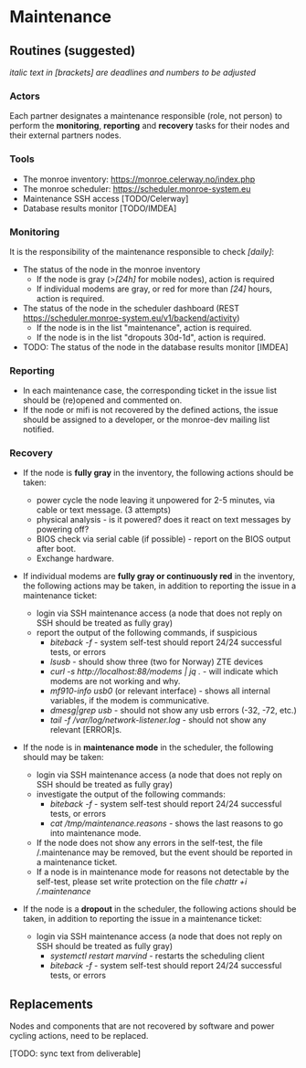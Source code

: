 # Maintenance

## Routines (suggested)
*italic text in [brackets] are deadlines and numbers to be adjusted*

### Actors

Each partner designates a maintenance responsible (role, not person) to perform the **monitoring**, **reporting** and **recovery** tasks for their nodes and their external partners nodes.

### Tools
  
  * The monroe inventory: https://monroe.celerway.no/index.php
  * The monroe scheduler: https://scheduler.monroe-system.eu
  * Maintenance SSH access [TODO/Celerway]
  * Database results monitor [TODO/IMDEA]

### Monitoring 

It is the responsibility of the maintenance responsible to check *[daily]*:

  * The status of the node in the monroe inventory 
    * If the node is gray (>*[24h]* for mobile nodes), action is required 
    * If individual modems are gray, or red for more than *[24]* hours, action is required.
  * The status of the node in the scheduler dashboard (REST https://scheduler.monroe-system.eu/v1/backend/activity)
    * If the node is in the list "maintenance", action is required.
    * If the node is in the list "dropouts 30d-1d", action is required.
  * TODO: The status of the node in the database results monitor [IMDEA]
  
### Reporting

  * In each maintenance case, the corresponding ticket in the issue list should be (re)opened and commented on. 
  * If the node or mifi is not recovered by the defined actions, the issue should be assigned to a developer, or the monroe-dev mailing list notified.  
  
### Recovery

  * If the node is **fully gray** in the inventory, the following actions should be taken:
    * power cycle the node leaving it unpowered for 2-5 minutes, via cable or text message. (3 attempts)
    * physical analysis - is it powered? does it react on text messages by powering off?
    * BIOS check via serial cable (if possible) - report on the BIOS output after boot.
    * Exchange hardware. 
    
  * If individual modems are **fully gray or continuously red** in the inventory, the following actions may be taken, in addition to reporting the issue in a maintenance ticket:
    * login via SSH maintenance access (a node that does not reply on SSH should be treated as fully gray)
    * report the output of the following commands, if suspicious
      * *biteback -f* - system self-test should report 24/24 successful tests, or errors
      * *lsusb* - should show three (two for Norway) ZTE devices
      * *curl -s http://localhost:88/modems | jq .* - will indicate which modems are not working and why.
      * *mf910-info usb0* (or relevant interface) - shows all internal variables, if the modem is communicative. 
      * *dmesg|grep usb* - should not show any usb errors (-32, -72, etc.)
      * *tail -f /var/log/network-listener.log* - should not show any relevant [ERROR]s. 

  * If the node is in **maintenance mode** in the scheduler, the following should may be taken:
    * login via SSH maintenance access (a node that does not reply on SSH should be treated as fully gray)
    * investigate the output of the following commands:
      * *biteback -f* - system self-test should report 24/24 successful tests, or errors
      * *cat /tmp/maintenance.reasons* - shows the last reasons to go into maintenance mode. 
    * If the node does not show any errors in the self-test, the file /.maintenance may be removed, but the event should be reported in a maintenance ticket.
    * If a node is in maintenance mode for reasons not detectable by the self-test, please set write protection on the file *chattr +i /.maintenance*
    
  * If the node is a **dropout** in the scheduler, the following actions should be taken, in addition to reporting the issue in a maintenance ticket:
    * login via SSH maintenance access (a node that does not reply on SSH should be treated as fully gray)
      * *systemctl restart marvind* - restarts the scheduling client 
      * *biteback -f* - system self-test should report 24/24 successful tests, or errors

## Replacements

Nodes and components that are not recovered by software and power cycling actions, need to be replaced.

[TODO: sync text from deliverable]
